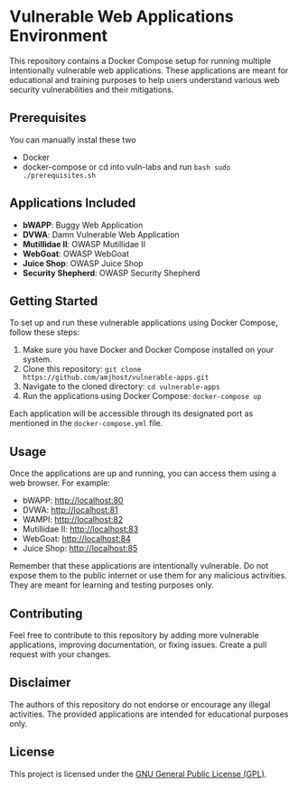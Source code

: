 # Vulnerable Web Applications Environment

This repository contains a Docker Compose setup for running multiple intentionally vulnerable web applications. These applications are meant for educational and training purposes to help users understand various web security vulnerabilities and their mitigations.

## Prerequisites
You can manually instal these two 
-  Docker
- docker-compose
                     or
     cd into vuln-labs and run ```bash sudo ./prerequisites.sh```
## Applications Included

- **bWAPP**: Buggy Web Application
- **DVWA**: Damn Vulnerable Web Application
- **Mutillidae II**: OWASP Mutillidae II
- **WebGoat**: OWASP WebGoat
- **Juice Shop**: OWASP Juice Shop
- **Security Shepherd**: OWASP Security Shepherd

## Getting Started

To set up and run these vulnerable applications using Docker Compose, follow these steps:

1. Make sure you have Docker and Docker Compose installed on your system.
2. Clone this repository: `git clone https://github.com/amjhost/vulnerable-apps.git`
3. Navigate to the cloned directory: `cd vulnerable-apps`
4. Run the applications using Docker Compose: `docker-compose up`

Each application will be accessible through its designated port as mentioned in the `docker-compose.yml` file.

## Usage

Once the applications are up and running, you can access them using a web browser. For example:

- bWAPP: [http://localhost:80](http://localhost:80)
- DVWA: [http://localhost:81](http://localhost:81)
- WAMPI: [http://localhost:82](http://localhost:82)
- Mutillidae II: [http://localhost:83](http://localhost:83)
- WebGoat: [http://localhost:84](http://localhost:84)
- Juice Shop: [http://localhost:85](http://localhost:85)

Remember that these applications are intentionally vulnerable. Do not expose them to the public internet or use them for any malicious activities. They are meant for learning and testing purposes only.

## Contributing

Feel free to contribute to this repository by adding more vulnerable applications, improving documentation, or fixing issues. Create a pull request with your changes.

## Disclaimer

The authors of this repository do not endorse or encourage any illegal activities. The provided applications are intended for educational purposes only.

## License

This project is licensed under the [GNU General Public License (GPL)](LICENSE).
